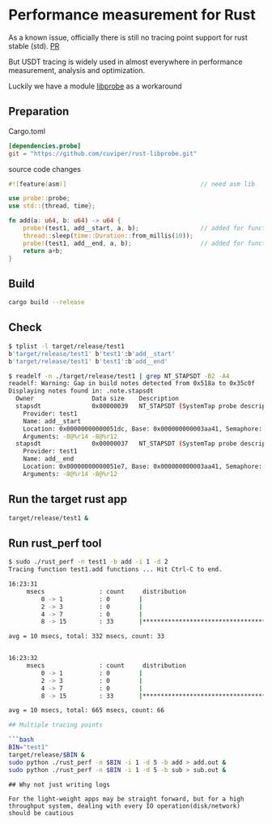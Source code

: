 # Performance measurement for Rust

As a known issue, officially there is still no tracing point support for rust stable (std). [PR](https://github.com/rust-lang/rust/pull/14031)

But USDT tracing is widely used in almost everywhere in performance measurement, analysis and optimization.

Luckily we have a module [libprobe](https://github.com/cuviper/rust-libprobe) as a workaround

## Preparation

Cargo.toml

```toml
[dependencies.probe]
git = "https://github.com/cuviper/rust-libprobe.git"
```
source code changes
```rust
#![feature(asm)]                                     // need asm lib

use probe::probe;
use std::{thread, time};

fn add(a: u64, b: u64) -> u64 {
    probe!(test1, add__start, a, b);                 // added for function entry
    thread::sleep(time::Duration::from_millis(10));
    probe!(test1, add__end, a, b);                   // added for function exit
    return a+b;
}
```

## Build

```bash
cargo build --release
```

## Check

```bash
$ tplist -l target/release/test1
b'target/release/test1' b'test1':b'add__start'
b'target/release/test1' b'test1':b'add__end'

$ readelf -n ./target/release/test1 | grep NT_STAPSDT -B2 -A4
readelf: Warning: Gap in build notes detected from 0x518a to 0x35c0f
Displaying notes found in: .note.stapsdt
  Owner                Data size 	Description
  stapsdt              0x00000039	NT_STAPSDT (SystemTap probe descriptors)
    Provider: test1
    Name: add__start
    Location: 0x00000000000051dc, Base: 0x000000000003aa41, Semaphore: 0x0000000000000000
    Arguments: -8@%r14 -8@%r12
  stapsdt              0x00000037	NT_STAPSDT (SystemTap probe descriptors)
    Provider: test1
    Name: add__end
    Location: 0x00000000000051e7, Base: 0x000000000003aa41, Semaphore: 0x0000000000000000
    Arguments: -8@%r14 -8@%r12

```


## Run the target rust app

```bash
target/release/test1 &
```

## Run rust_perf tool

```bash
$ sudo ./rust_perf -n test1 -b add -i 1 -d 2 
Tracing function test1.add functions ... Hit Ctrl-C to end.

16:23:31
     msecs               : count     distribution
         0 -> 1          : 0        |                                        |
         2 -> 3          : 0        |                                        |
         4 -> 7          : 0        |                                        |
         8 -> 15         : 33       |****************************************|

avg = 10 msecs, total: 332 msecs, count: 33


16:23:32
     msecs               : count     distribution
         0 -> 1          : 0        |                                        |
         2 -> 3          : 0        |                                        |
         4 -> 7          : 0        |                                        |
         8 -> 15         : 33       |****************************************|

avg = 10 msecs, total: 665 msecs, count: 66

## Multiple tracing points

```bash
BIN="test1"
target/release/$BIN &
sudo python ./rust_perf -n $BIN -i 1 -d 5 -b add > add.out &
sudo python ./rust_perf -n $BIN -i 1 -d 5 -b sub > sub.out &

```

```
## Why not just writing logs

For the light-weight apps may be straight forward, but for a high throughput system, dealing with every IO operation(disk/network) should be cautious
